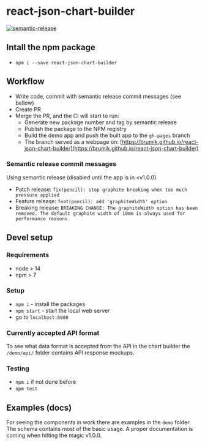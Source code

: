 # react-json-chart-builder
[![semantic-release](https://img.shields.io/badge/%20%20%F0%9F%93%A6%F0%9F%9A%80-semantic--release-e10079.svg)](https://github.com/semantic-release/semantic-release)

## Intall the npm package
* `npm i --save react-json-chart-builder`

## Workflow
* Write code, commit with semantic release commit messages (see bellow)
* Create PR
* Merge the PR, and the CI will start to run:
    * Generate new package number and tag by semantic release
    * Publish the package to the NPM registry
    * Build the demo app and push the built app to the `gh-pages` branch
    * The branch served as a webpage on: [https://brumik.github.io/react-json-chart-builder](https://brumik.github.io/react-json-chart-builder)

### Semantic release commit messages
Using semantic release (disabled until the app is in <v1.0.0)
* Patch release: `fix(pencil): stop graphite breaking when too much pressure applied`
* Feature release: `feat(pencil): add 'graphiteWidth' option`
* Breaking release: `BREAKING CHANGE: The graphiteWidth option has been removed.
The default graphite width of 10mm is always used for performance reasons.`

## Devel setup

### Requirements
* node > 14
* npm > 7

### Setup
* `npm i` - install the packages
* `npm start` - start the local web server
* go to `localhost:8080`

### Currently accepted API format
To see what data format is accepted from the API in the chart builder the `/demo/api/` folder contains API response mockups.

### Testing
* `npm i` if not done before
* `npm test`

## Examples (docs)
For seeing the components in work there are examples in the `demo` folder. The schema contains most of the basic usage. A proper documentation is coming when hitting the magic v1.0.0.
